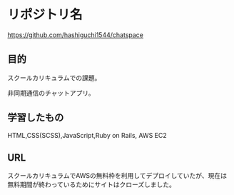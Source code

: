 # リポジトリ名
https://github.com/hashiguchi1544/chatspace

## 目的
スクールカリキュラムでの課題。

非同期通信のチャットアプリ。

## 学習したもの
HTML,CSS(SCSS),JavaScript,Ruby on Rails, AWS EC2

## URL
スクールカリキュラムでAWSの無料枠を利用してデプロイしていたが、現在は無料期間が終わっているためにサイトはクローズしました。

